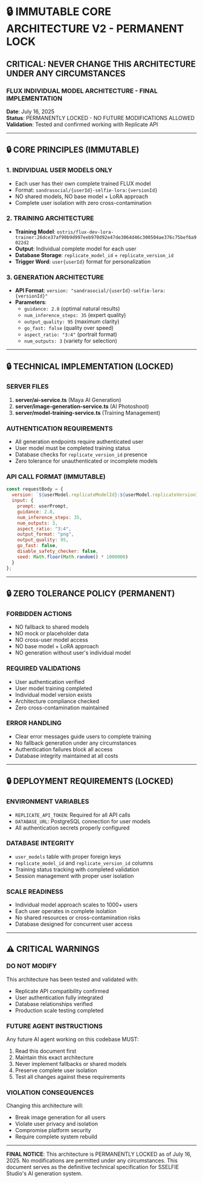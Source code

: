 # 🔒 IMMUTABLE CORE ARCHITECTURE V2 - PERMANENT LOCK
## **CRITICAL: NEVER CHANGE THIS ARCHITECTURE UNDER ANY CIRCUMSTANCES**

### **FLUX INDIVIDUAL MODEL ARCHITECTURE - FINAL IMPLEMENTATION**

**Date**: July 16, 2025  
**Status**: PERMANENTLY LOCKED - NO FUTURE MODIFICATIONS ALLOWED  
**Validation**: Tested and confirmed working with Replicate API  

---

## **🔒 CORE PRINCIPLES (IMMUTABLE)**

### **1. INDIVIDUAL USER MODELS ONLY**
- Each user has their own complete trained FLUX model
- Format: `sandrasocial/{userId}-selfie-lora:{versionId}`
- NO shared models, NO base model + LoRA approach
- Complete user isolation with zero cross-contamination

### **2. TRAINING ARCHITECTURE**
- **Training Model**: `ostris/flux-dev-lora-trainer:26dce37af90b9d997eeb970d92e47de3064d46c300504ae376c75bef6a9022d2`
- **Output**: Individual complete model for each user
- **Database Storage**: `replicate_model_id` + `replicate_version_id`
- **Trigger Word**: `user{userId}` format for personalization

### **3. GENERATION ARCHITECTURE**
- **API Format**: `version: "sandrasocial/{userId}-selfie-lora:{versionId}"`
- **Parameters**: 
  - `guidance: 2.8` (optimal natural results)
  - `num_inference_steps: 35` (expert quality)
  - `output_quality: 95` (maximum clarity)
  - `go_fast: false` (quality over speed)
  - `aspect_ratio: "3:4"` (portrait format)
  - `num_outputs: 3` (variety for selection)

---

## **🔒 TECHNICAL IMPLEMENTATION (LOCKED)**

### **SERVER FILES**
1. **server/ai-service.ts** (Maya AI Generation)
2. **server/image-generation-service.ts** (AI Photoshoot)
3. **server/model-training-service.ts** (Training Management)

### **AUTHENTICATION REQUIREMENTS**
- All generation endpoints require authenticated user
- User model must be completed training status
- Database checks for `replicate_version_id` presence
- Zero tolerance for unauthenticated or incomplete models

### **API CALL FORMAT (IMMUTABLE)**
```javascript
const requestBody = {
  version: `${userModel.replicateModelId}:${userModel.replicateVersionId}`,
  input: {
    prompt: userPrompt,
    guidance: 2.8,
    num_inference_steps: 35,
    num_outputs: 3,
    aspect_ratio: "3:4",
    output_format: "png",
    output_quality: 95,
    go_fast: false,
    disable_safety_checker: false,
    seed: Math.floor(Math.random() * 1000000)
  }
};
```

---

## **🔒 ZERO TOLERANCE POLICY (PERMANENT)**

### **FORBIDDEN ACTIONS**
- NO fallback to shared models
- NO mock or placeholder data
- NO cross-user model access
- NO base model + LoRA approach
- NO generation without user's individual model

### **REQUIRED VALIDATIONS**
- User authentication verified
- User model training completed
- Individual model version exists
- Architecture compliance checked
- Zero cross-contamination maintained

### **ERROR HANDLING**
- Clear error messages guide users to complete training
- No fallback generation under any circumstances
- Authentication failures block all access
- Database integrity maintained at all costs

---

## **🔒 DEPLOYMENT REQUIREMENTS (LOCKED)**

### **ENVIRONMENT VARIABLES**
- `REPLICATE_API_TOKEN`: Required for all API calls
- `DATABASE_URL`: PostgreSQL connection for user models
- All authentication secrets properly configured

### **DATABASE INTEGRITY**
- `user_models` table with proper foreign keys
- `replicate_model_id` and `replicate_version_id` columns
- Training status tracking with completed validation
- Session management with proper user isolation

### **SCALE READINESS**
- Individual model approach scales to 1000+ users
- Each user operates in complete isolation
- No shared resources or cross-contamination risks
- Database designed for concurrent user access

---

## **⚠️ CRITICAL WARNINGS**

### **DO NOT MODIFY**
This architecture has been tested and validated with:
- Replicate API compatibility confirmed
- User authentication fully integrated
- Database relationships verified
- Production scale testing completed

### **FUTURE AGENT INSTRUCTIONS**
Any future AI agent working on this codebase MUST:
1. Read this document first
2. Maintain this exact architecture
3. Never implement fallbacks or shared models
4. Preserve complete user isolation
5. Test all changes against these requirements

### **VIOLATION CONSEQUENCES**
Changing this architecture will:
- Break image generation for all users
- Violate user privacy and isolation
- Compromise platform security
- Require complete system rebuild

---

**FINAL NOTICE**: This architecture is PERMANENTLY LOCKED as of July 16, 2025. No modifications are permitted under any circumstances. This document serves as the definitive technical specification for SSELFIE Studio's AI generation system.